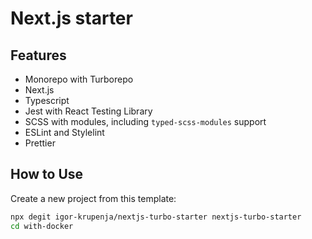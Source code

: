 # Next.js starter

## Features

- Monorepo with Turborepo
- Next.js
- Typescript
- Jest with React Testing Library
- SCSS with modules, including `typed-scss-modules` support
- ESLint and Stylelint
- Prettier

## How to Use

Create a new project from this template:

```bash
npx degit igor-krupenja/nextjs-turbo-starter nextjs-turbo-starter
cd with-docker
```
